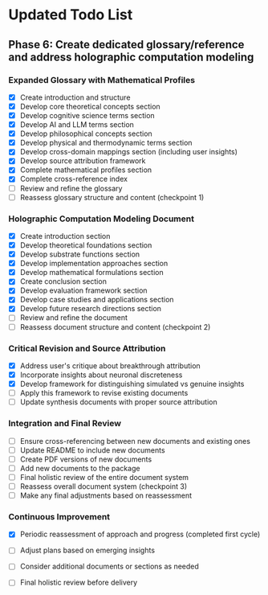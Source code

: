 # Updated Todo List

## Phase 6: Create dedicated glossary/reference and address holographic computation modeling

### Expanded Glossary with Mathematical Profiles
- [x] Create introduction and structure
- [x] Develop core theoretical concepts section
- [x] Develop cognitive science terms section
- [x] Develop AI and LLM terms section
- [x] Develop philosophical concepts section
- [x] Develop physical and thermodynamic terms section
- [x] Develop cross-domain mappings section (including user insights)
- [x] Develop source attribution framework
- [x] Complete mathematical profiles section
- [x] Complete cross-reference index
- [ ] Review and refine the glossary
- [ ] Reassess glossary structure and content (checkpoint 1)

### Holographic Computation Modeling Document
- [x] Create introduction section
- [x] Develop theoretical foundations section
- [x] Develop substrate functions section
- [x] Develop implementation approaches section
- [x] Develop mathematical formulations section
- [x] Create conclusion section
- [x] Develop evaluation framework section
- [x] Develop case studies and applications section
- [x] Develop future research directions section
- [ ] Review and refine the document
- [ ] Reassess document structure and content (checkpoint 2)

### Critical Revision and Source Attribution
- [x] Address user's critique about breakthrough attribution
- [x] Incorporate insights about neuronal discreteness
- [x] Develop framework for distinguishing simulated vs genuine insights
- [ ] Apply this framework to revise existing documents
- [ ] Update synthesis documents with proper source attribution

### Integration and Final Review
- [ ] Ensure cross-referencing between new documents and existing ones
- [ ] Update README to include new documents
- [ ] Create PDF versions of new documents
- [ ] Add new documents to the package
- [ ] Final holistic review of the entire document system
- [ ] Reassess overall document system (checkpoint 3)
- [ ] Make any final adjustments based on reassessment

### Continuous Improvement
- [x] Periodic reassessment of approach and progress (completed first cycle)
- [ ] Adjust plans based on emerging insights
- [ ] Consider additional documents or sections as needed
- [ ] Final holistic review before delivery

